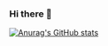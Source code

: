 ### Hi there 👋

[![Anurag's GitHub stats](https://github-readme-stats.vercel.app/api?username=samm002)](https://github.com/anuraghazra/github-readme-stats)

<!--
**samm002/samm002** is a ✨ _special_ ✨ repository because its `README.md` (this file) appears on your GitHub profile.

Here are some ideas to get you started:

- 🔭 I’m currently working on ...
- 🌱 I’m currently learning ...
- 👯 I’m looking to collaborate on ...
- 🤔 I’m looking for help with ...
- 💬 Ask me about ...
- 📫 How to reach me: ...
- 😄 Pronouns: ...
- ⚡ Fun fact: ...
-->
